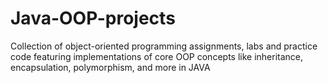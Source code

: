 # Java-OOP-projects
Collection of object-oriented programming assignments, labs and practice code featuring implementations of core OOP concepts like inheritance, encapsulation, polymorphism, and more in JAVA
